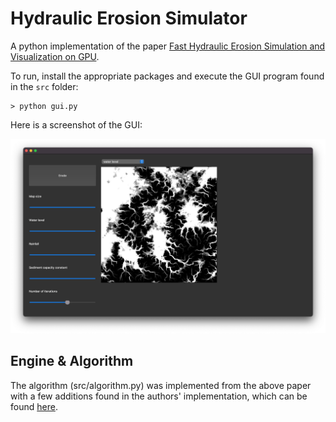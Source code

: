# Hydraulic Erosion Simulator

A python implementation of the paper [Fast Hydraulic Erosion Simulation and Visualization on
GPU](https://hal.inria.fr/inria-00402079/document).

To run, install the appropriate packages and execute the GUI program found in the `src` folder:

```
> python gui.py
```

Here is a screenshot of the GUI:

![Screenshot](./screenshot.png)

## Engine & Algorithm
The algorithm (src/algorithm.py) was implemented from the above paper with a few additions
found in the authors' implementation, which can be found 
[here](https://github.com/Huw-man/Interactive-Erosion-Simulator-on-GPU).
